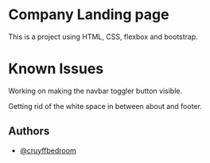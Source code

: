 # Company Landing page

This is a project using HTML, CSS, flexbox and bootstrap.

# Known Issues

Working on making the navbar toggler button visible.

Getting rid of the white space in between about and footer.

## Authors

- [@cruyffbedroom](https://www.github.com/cruyffbedroom)